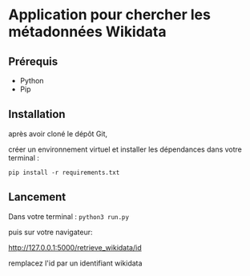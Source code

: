# Application pour chercher les métadonnées Wikidata

## Prérequis
- Python
- Pip

## Installation
après avoir cloné le dépôt Git,

créer un environnement virtuel et installer les dépendances dans votre terminal : 

`pip install -r requirements.txt`

## Lancement
Dans votre terminal :
`python3 run.py`

puis sur votre navigateur:

http://127.0.0.1:5000/retrieve_wikidata/id

remplacez l'id par un identifiant wikidata

